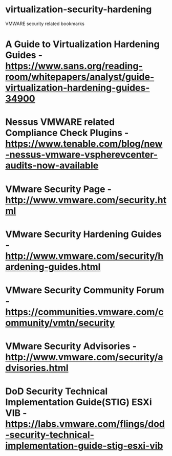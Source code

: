 # virtualization-security-hardening
VMWARE security related bookmarks
# A Guide to Virtualization Hardening Guides  - https://www.sans.org/reading-room/whitepapers/analyst/guide-virtualization-hardening-guides-34900
# Nessus VMWARE related Compliance Check Plugins - https://www.tenable.com/blog/new-nessus-vmware-vspherevcenter-audits-now-available
# VMware Security Page  - http://www.vmware.com/security.html
# VMware Security Hardening Guides  - http://www.vmware.com/security/hardening-guides.html
# VMware Security Community Forum  - https://communities.vmware.com/community/vmtn/security
# VMware Security Advisories  - http://www.vmware.com/security/advisories.html
# DoD Security Technical Implementation Guide(STIG) ESXi VIB  - https://labs.vmware.com/flings/dod-security-technical-implementation-guide-stig-esxi-vib
